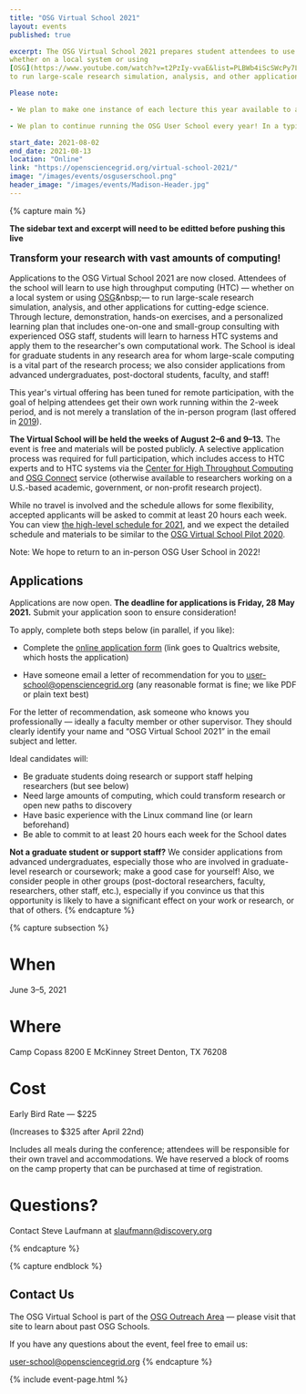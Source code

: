 ```yaml
---
title: "OSG Virtual School 2021"
layout: events
published: true

excerpt: The OSG Virtual School 2021 prepares student attendees to use high throughput computing (HTC)&nbsp;&mdash;
whether on a local system or using
[OSG](https://www.youtube.com/watch?v=t2PzIy-vvaE&list=PLBWb4iScSWcPy7LQ4BuXmm8Z2xO4ZW1J_)&nbsp;&mdash;
to run large-scale research simulation, analysis, and other applications for cutting-edge science. Unfortunately, applications for the OSG Virtual School 2021 are now closed. 

Please note:

- We plan to make one instance of each lecture this year available to anyone who registered. Please watch the [OSG Virtual School 2021 website] (opensciencegrid.org/virtual-school-2021) for more details to be added in August. Also, all the written materials will be available publicly online for everyone, regardless of whether you applied to attend this year. We will be posting these materials immediately following the conclustion of the school this year.

- We plan to continue running the OSG User School every year! In a typical (non-pandemic) year, we accept applications during the month of March. So please keep an eye out for future offerings.

start_date: 2021-08-02
end_date: 2021-08-13
location: "Online"
link: "https://opensciencegrid.org/virtual-school-2021/"
image: "/images/events/osguserschool.png"
header_image: "/images/events/Madison-Header.jpg"
---
```


{% capture main %}

**The sidebar text and excerpt will need to be editted before pushing this live**

<p style="font-size: larger; font-weight: bold;">Transform your research with vast amounts of computing!</p>

Applications to the OSG Virtual School 2021 are now closed. Attendees of the school will learn to use high throughput computing (HTC)&nbsp;&mdash;
whether on a local system or using
[OSG](https://www.youtube.com/watch?v=t2PzIy-vvaE&list=PLBWb4iScSWcPy7LQ4BuXmm8Z2xO4ZW1J_)&nbsp;&mdash;
to run large-scale research simulation, analysis, and other applications for cutting-edge science.
Through lecture, demonstration, hands-on exercises, and
a personalized learning plan that includes one-on-one and small-group consulting with experienced OSG staff,
students will learn to harness HTC systems and apply them to the researcher's own computational work.
The School is ideal for graduate students in any research area for whom large-scale computing
is a vital part of the research process; we also consider applications from advanced undergraduates,
post-doctoral students, faculty, and staff!

This year's virtual offering has been tuned for remote participation,
with the goal of helping attendees get their own work running within the 2-week period,
and is not merely a translation of the in-person program
(last offered in [2019](https://opensciencegrid.org/user-school-2019/)).

**The Virtual School will be held the weeks of August 2&ndash;6 and 9&ndash;13.**
The event is free and materials will be posted publicly.
A selective application process was required for full participation,
which includes access to HTC experts and to HTC systems via the
[Center for High Throughput Computing](https://chtc.cs.wisc.edu/approach.shtml) and
[OSG Connect](https://www.osgconnect.net/) service
(otherwise available to researchers working on a U.S.-based academic, government, or non-profit research project).

While no travel is involved and the schedule allows for some flexibility,
accepted applicants will be asked to commit at least 20 hours each week.
You can view [the high-level schedule for 2021](schedule.md),
and we expect the detailed schedule and materials to be similar to the
[OSG Virtual School Pilot 2020](https://opensciencegrid.org/virtual-school-pilot-2020/).

Note: We hope to return to an in-person OSG User School in 2022!

## Applications

Applications are now open.
**The deadline for applications is Friday, 28 May 2021.**
Submit your application soon to ensure consideration!

To apply, complete both steps below (in parallel, if you like):

*   Complete the [online application form](https://uwmadison.co1.qualtrics.com/jfe/form/SV_0SZ8duEyHLZYVdI)
    (link goes to Qualtrics website, which hosts the application)

*   Have someone email a letter of recommendation for you to
    [user-school@opensciencegrid.org](mailto:user-school@opensciencegrid.org)
    (any reasonable format is fine; we like PDF or plain text best)

For the letter of recommendation, ask someone who knows you professionally&nbsp;&mdash;
ideally a faculty member or other supervisor.
They should clearly identify your name and “OSG Virtual School 2021” in the email subject and letter.

Ideal candidates will:

* Be graduate students doing research or support staff helping researchers (but see below)
* Need large amounts of computing, which could transform research or open new paths to discovery
*   Have basic experience with the Linux command line (or learn beforehand)
*   Be able to commit to at least 20 hours each week for the School dates

**Not a graduate student or support staff?**
We consider applications from advanced undergraduates,
especially those who are involved in graduate-level research or coursework;
make a good case for yourself!
Also, we consider people in other groups
(post-doctoral researchers, faculty, researchers, other staff, etc.),
especially if you convince us that this opportunity is likely
to have a significant effect on your work or research, or that of others.
{% endcapture %}


{% capture subsection %}
# When

June 3–5, 2021
 
# Where

Camp Copass
8200 E McKinney Street
Denton, TX 76208

# Cost

Early Bird Rate — $225

(Increases to $325 after April 22nd)

Includes all meals during the conference; attendees will be responsible for their own travel and accommodations. We have reserved a block of rooms on the camp property that can be purchased at time of registration.

# Questions?

Contact Steve Laufmann at slaufmann@discovery.org

{% endcapture %}

{% capture endblock %}
## Contact Us

The OSG Virtual School is part of the
[OSG Outreach Area](https://opensciencegrid.org/outreach/)&nbsp;&mdash; please visit that site to
learn about past OSG Schools.

If you have any questions about the event, feel free to email us:

<user-school@opensciencegrid.org>
{% endcapture %}

{% include event-page.html %}
